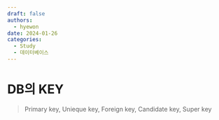 ```yaml
---
draft: false
authors:
  - hyewon
date: 2024-01-26
categories:
  - Study
  - 데이터베이스
---
```

# DB의 KEY
> Primary key, Unieque key, Foreign key, Candidate key, Super key
<!-- more -->